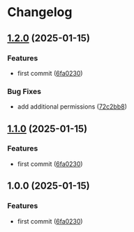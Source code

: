 # Changelog

## [1.2.0](https://github.com/jmaver-plume/release-please-single-package-example/compare/release-please-single-package-example-v1.1.0...release-please-single-package-example-v1.2.0) (2025-01-15)


### Features

* first commit ([6fa0230](https://github.com/jmaver-plume/release-please-single-package-example/commit/6fa0230df4c650c50a733751c47edffc997a0758))


### Bug Fixes

* add additional permissions ([72c2bb8](https://github.com/jmaver-plume/release-please-single-package-example/commit/72c2bb818da3410fdf968653cd40156c579ffb34))

## [1.1.0](https://github.com/jmaver-plume/release-please-single-package-example/compare/release-please-single-package-example-v1.0.0...release-please-single-package-example-v1.1.0) (2025-01-15)


### Features

* first commit ([6fa0230](https://github.com/jmaver-plume/release-please-single-package-example/commit/6fa0230df4c650c50a733751c47edffc997a0758))

## 1.0.0 (2025-01-15)


### Features

* first commit ([6fa0230](https://github.com/jmaver-plume/release-please-single-package-example/commit/6fa0230df4c650c50a733751c47edffc997a0758))

